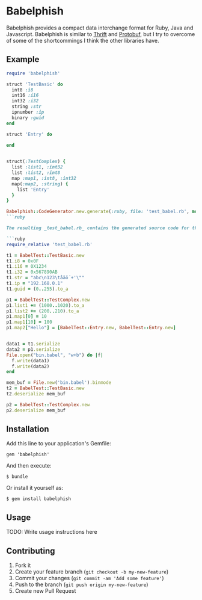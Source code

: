 # Babelphish

Babelphish provides a compact data interchange format for Ruby, Java and Javascript. Babelphish is similar to [Thrift](http://thrift.apache.org/) and [Protobuf](http://code.google.com/p/protobuf/), but I try to overcome of some of the shortcommings I think the other libraries have. 


## Example


```ruby
require 'babelphish'

struct 'TestBasic' do
  int8 :i8
  int16 :i16
  int32 :i32
  string :str
  ipnumber :ip
  binary :guid
end

struct 'Entry' do
  
end


struct(:TestComplex) {
  list :list1, :int32
  list :list2, :int8
  map :map1, :int8, :int32
  map(:map2, :string) { 
    list 'Entry'
  }
}

Babelphish::CodeGenerator.new.generate(:ruby, file: 'test_babel.rb', module: 'BabelTest', parent_class: "Object")
```ruby

The resulting _test_babel.rb_ contains the generated source code for the defined structs. Below is an example on how to use the generated code

```ruby
require_relative 'test_babel.rb'

t1 = BabelTest::TestBasic.new
t1.i8 = 0x0F
t1.i16 = 0X1234
t1.i32 = 0x567890AB
t1.str = "abc\n123\tåäö´+'\""
t1.ip = "192.168.0.1"
t1.guid = (0..255).to_a

p1 = BabelTest::TestComplex.new
p1.list1 += (1000..1020).to_a
p1.list2 += (200..210).to_a
p1.map1[0] = 10
p1.map1[10] = 100
p1.map2["Hello"] = [BabelTest::Entry.new, BabelTest::Entry.new]


data1 = t1.serialize
data2 = p1.serialize
File.open("bin.babel", "w+b") do |f|
  f.write(data1)
  f.write(data2)
end

mem_buf = File.new('bin.babel').binmode
t2 = BabelTest::TestBasic.new
t2.deserialize mem_buf

p2 = BabelTest::TestComplex.new
p2.deserialize mem_buf
```



## Installation

Add this line to your application's Gemfile:

    gem 'babelphish'

And then execute:

    $ bundle

Or install it yourself as:

    $ gem install babelphish

## Usage

TODO: Write usage instructions here

## Contributing

1. Fork it
2. Create your feature branch (`git checkout -b my-new-feature`)
3. Commit your changes (`git commit -am 'Add some feature'`)
4. Push to the branch (`git push origin my-new-feature`)
5. Create new Pull Request
